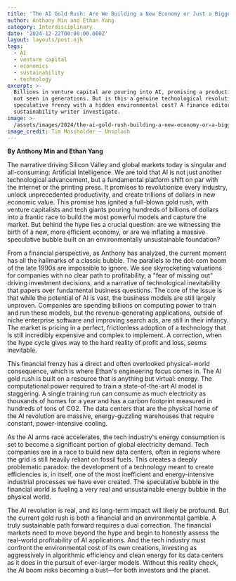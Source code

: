 ```yaml
---
title: 'The AI Gold Rush: Are We Building a New Economy or Just a Bigger Bubble?'
author: Anthony Min and Ethan Yang
category: Interdisciplinary
date: '2024-12-22T00:00:00.000Z'
layout: layouts/post.njk
tags:
  - AI
  - venture capital
  - economics
  - sustainability
  - technology
excerpt: >-
  Billions in venture capital are pouring into AI, promising a productivity boom
  not seen in generations. But is this a genuine technological revolution or a
  speculative frenzy with a hidden environmental cost? A finance editor and a
  sustainability writer investigate.
image: >-
  /assets/images/2024/the-ai-gold-rush-building-a-new-economy-or-a-bigger-bubble.jpg
image_credit: Tim Mossholder — Unsplash
---
```


**By Anthony Min and Ethan Yang**

The narrative driving Silicon Valley and global markets today is singular and all-consuming: Artificial Intelligence. We are told that AI is not just another technological advancement, but a fundamental platform shift on par with the internet or the printing press. It promises to revolutionize every industry, unlock unprecedented productivity, and create trillions of dollars in new economic value. This promise has ignited a full-blown gold rush, with venture capitalists and tech giants pouring hundreds of billions of dollars into a frantic race to build the most powerful models and capture the market. But behind the hype lies a crucial question: are we witnessing the birth of a new, more efficient economy, or are we inflating a massive speculative bubble built on an environmentally unsustainable foundation?

From a financial perspective, as Anthony has analyzed, the current moment has all the hallmarks of a classic bubble. The parallels to the dot-com boom of the late 1990s are impossible to ignore. We see skyrocketing valuations for companies with no clear path to profitability, a "fear of missing out" driving investment decisions, and a narrative of technological inevitability that papers over fundamental business questions. The core of the issue is that while the potential of AI is vast, the business models are still largely unproven. Companies are spending billions on computing power to train and run these models, but the revenue-generating applications, outside of niche enterprise software and improving search ads, are still in their infancy. The market is pricing in a perfect, frictionless adoption of a technology that is still incredibly expensive and complex to implement. A correction, when the hype cycle gives way to the hard reality of profit and loss, seems inevitable.

This financial frenzy has a direct and often overlooked physical-world consequence, which is where Ethan's engineering focus comes in. The AI gold rush is built on a resource that is anything but virtual: energy. The computational power required to train a state-of-the-art AI model is staggering. A single training run can consume as much electricity as thousands of homes for a year and has a carbon footprint measured in hundreds of tons of CO2. The data centers that are the physical home of the AI revolution are massive, energy-guzzling warehouses that require constant, power-intensive cooling.

As the AI arms race accelerates, the tech industry's energy consumption is set to become a significant portion of global electricity demand. Tech companies are in a race to build new data centers, often in regions where the grid is still heavily reliant on fossil fuels. This creates a deeply problematic paradox: the development of a technology meant to create efficiencies is, in itself, one of the most inefficient and energy-intensive industrial processes we have ever created. The speculative bubble in the financial world is fueling a very real and unsustainable energy bubble in the physical world.

The AI revolution is real, and its long-term impact will likely be profound. But the current gold rush is both a financial and an environmental gamble. A truly sustainable path forward requires a dual correction. The financial markets need to move beyond the hype and begin to honestly assess the real-world profitability of AI applications. And the tech industry must confront the environmental cost of its own creations, investing as aggressively in algorithmic efficiency and clean energy for its data centers as it does in the pursuit of ever-larger models. Without this reality check, the AI boom risks becoming a bust—for both investors and the planet.
